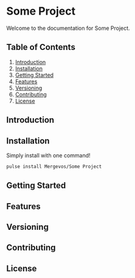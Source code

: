# Some Project
Welcome to the documentation for Some Project.

## Table of Contents

1. [Introduction](#introduction)
2. [Installation](#installation)
3. [Getting Started](#getting-started)
4. [Features](#features)
5. [Versioning](#versioning)
6. [Contributing](#contributing)
7. [License](#license)

## Introduction

<!-- Write a small introduction info about your package, such as what it's designed for, reason why
  it has been made... -->

## Installation

Simply install with one command!
```bash
pulse install Mergevos/Some Project
```

## Getting Started

<!--Omit this line below if your project is gamemode or plugin with no include files.-->
<!-- ```pawn
#include <Some Project>
-->

<!-- Literally foreword of the project. Introduce your project to users! -->

## Features

<!-- Write essay about your features. Here is table of contents if you need it

### Table of Contents

1. [Feature1](#feature1)
2. [Feature2](#feature2)

#### Feature1

#### Feature2

-->

<!-- Or link users out to wikipedia! -->

## Versioning
<!-- Pulse offers users only 2 possible ways of versioning. Calendar and Semantic versioning, calver and semver.
If your project uses semantic versioning, known as semver, use this. -->

<!-- This project follows Semantic Versioning (SemVer). For more information, see semver.org. -->
<!-- Else use this. -->
<!-- This project follows Calendar Versioning (CalVer). For more information, see calver.org. -->

## Contributing

<!-- Write on how developers can help you by contributing. By it, we mean on opening issues, helping you, improving your package.. -->

## License

<!--
```
license text
```
-->
